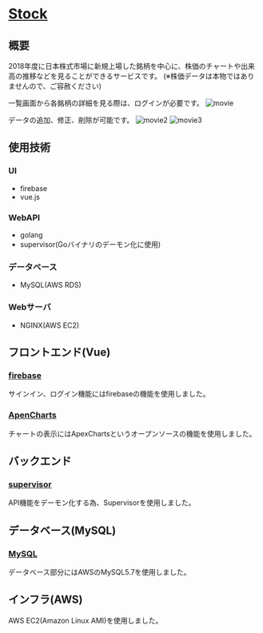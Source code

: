 # [Stock](http://52.193.231.43:80)

## 概要
2018年度に日本株式市場に新規上場した銘柄を中心に、株価のチャートや出来高の推移などを見ることができるサービスです。
(※株価データは本物ではありませんので、ご容赦ください)


一覧画面から各銘柄の詳細を見る際は、ログインが必要です。
![movie](https://user-images.githubusercontent.com/53656269/83327839-e69e3980-a2b9-11ea-9b68-cda30f43dd09.gif)

データの追加、修正、削除が可能です。
![movie2](https://user-images.githubusercontent.com/53656269/83328466-2e26c480-a2be-11ea-9210-a57739f18507.gif)
![movie3](https://user-images.githubusercontent.com/53656269/83328229-81981300-a2bc-11ea-8678-33c266bb3265.gif)

## 使用技術

### UI
* firebase
* vue.js

### WebAPI
* golang
* supervisor(Goバイナリのデーモン化に使用)

### データベース
* MySQL(AWS RDS)

### Webサーバ
* NGINX(AWS EC2)

## フロントエンド(Vue)

### [firebase](https://firebase.google.com/?hl=ja)
サインイン、ログイン機能にはfirebaseの機能を使用しました。

### [ApenCharts](https://apexcharts.com/vue-chart-demos/candlestick-charts/)
チャートの表示にはApexChartsというオープンソースの機能を使用しました。

## バックエンド

### [supervisor](http://supervisord.org/)
API機能をデーモン化する為、Supervisorを使用しました。
 
## データベース(MySQL)

### [MySQL](https://www.mysql.com/jp/)
データベース部分にはAWSのMySQL5.7を使用しました。

## インフラ(AWS)
AWS EC2(Amazon Linux AMI)を使用しました。
